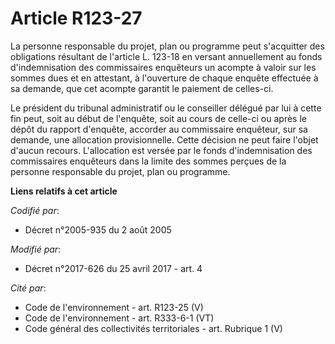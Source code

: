 # Article R123-27

La personne responsable du projet, plan ou programme peut s'acquitter des obligations résultant de l'article L. 123-18 en
versant annuellement au fonds d'indemnisation des commissaires enquêteurs un acompte à valoir sur les sommes dues et en
attestant, à l'ouverture de chaque enquête effectuée à sa demande, que cet acompte garantit le paiement de celles-ci.

Le président du tribunal administratif ou le conseiller délégué par lui à cette fin peut, soit au début de l'enquête, soit au
cours de celle-ci ou après le dépôt du rapport d'enquête, accorder au commissaire enquêteur, sur sa demande, une allocation
provisionnelle. Cette décision ne peut faire l'objet d'aucun recours. L'allocation est versée par le fonds d'indemnisation
des commissaires enquêteurs dans la limite des sommes perçues de la personne responsable du projet, plan ou programme.

**Liens relatifs à cet article**

_Codifié par_:

  - Décret n°2005-935 du 2 août 2005

_Modifié par_:

  - Décret n°2017-626 du 25 avril 2017 - art. 4

_Cité par_:

  - Code de l'environnement - art. R123-25 (V)
  - Code de l'environnement - art. R333-6-1 (VT)
  - Code général des collectivités territoriales - art. Rubrique 1 (V)

